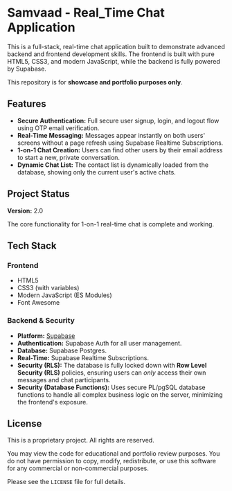 # Samvaad - Real_Time Chat Application

This is a full-stack, real-time chat application built to demonstrate advanced backend and frontend development skills. The frontend is built with pure HTML5, CSS3, and modern JavaScript, while the backend is fully powered by Supabase.

This repository is for **showcase and portfolio purposes only**.

## Features

* **Secure Authentication:** Full secure user signup, login, and logout flow using  OTP email verification.
* **Real-Time Messaging:** Messages appear instantly on both users' screens without a page refresh using Supabase Realtime Subscriptions.
* **1-on-1 Chat Creation:** Users can find other users by their email address to start a new, private conversation.
* **Dynamic Chat List:** The contact list is dynamically loaded from the database, showing only the current user's active chats.

## Project Status

**Version:** 2.0

The core functionality for 1-on-1 real-time chat is complete and working.

## Tech Stack

### Frontend
* HTML5
* CSS3 (with variables)
* Modern JavaScript (ES Modules)
* Font Awesome

### Backend & Security
* **Platform:** [Supabase](https://supabase.com/)
* **Authentication:** Supabase Auth for all user management.
* **Database:** Supabase Postgres.
* **Real-Time:** Supabase Realtime Subscriptions.
* **Security (RLS):** The database is fully locked down with **Row Level Security (RLS)** policies, ensuring users can *only* access their own messages and chat participants.
* **Security (Database Functions):** Uses secure PL/pgSQL database functions to handle all complex business logic on the server, minimizing the frontend's exposure.

## License

This is a proprietary project. All rights are reserved.

You may view the code for educational and portfolio review purposes. You do not have permission to copy, modify, redistribute, or use this software for any commercial or non-commercial purposes.

Please see the `LICENSE` file for full details.
